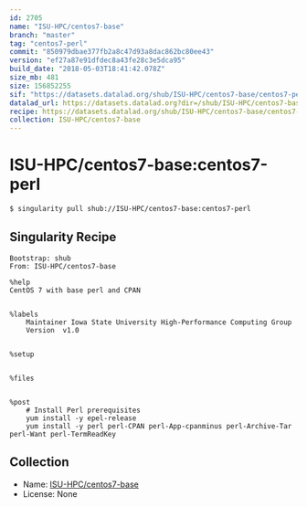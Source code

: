 ```yaml
---
id: 2705
name: "ISU-HPC/centos7-base"
branch: "master"
tag: "centos7-perl"
commit: "850979dbae377fb2a8c47d93a8dac862bc80ee43"
version: "ef27a87e91dfdec8a43fe28c3e5dca95"
build_date: "2018-05-03T18:41:42.078Z"
size_mb: 481
size: 156852255
sif: "https://datasets.datalad.org/shub/ISU-HPC/centos7-base/centos7-perl/2018-05-03-850979db-ef27a87e/ef27a87e91dfdec8a43fe28c3e5dca95.simg"
datalad_url: https://datasets.datalad.org?dir=/shub/ISU-HPC/centos7-base/centos7-perl/2018-05-03-850979db-ef27a87e/
recipe: https://datasets.datalad.org/shub/ISU-HPC/centos7-base/centos7-perl/2018-05-03-850979db-ef27a87e/Singularity
collection: ISU-HPC/centos7-base
---
```


# ISU-HPC/centos7-base:centos7-perl

```bash
$ singularity pull shub://ISU-HPC/centos7-base:centos7-perl
```

## Singularity Recipe

```singularity
Bootstrap: shub
From: ISU-HPC/centos7-base

%help
CentOS 7 with base perl and CPAN


%labels
    Maintainer Iowa State University High-Performance Computing Group
    Version  v1.0


%setup


%files


%post
    # Install Perl prerequisites
    yum install -y epel-release
    yum install -y perl perl-CPAN perl-App-cpanminus perl-Archive-Tar perl-Want perl-TermReadKey
```

## Collection

 - Name: [ISU-HPC/centos7-base](https://github.com/ISU-HPC/centos7-base)
 - License: None

